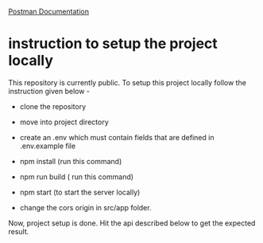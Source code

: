 [Postman Documentation](https://documenter.getpostman.com/view/23489586/2sB34miJdb)

# instruction to setup the project locally

This repository is currently public. To setup this project locally follow the instruction given below -

- clone the repository

- move into project directory

- create an .env which must contain fields that are defined in .env.example file

- npm install (run this command)

- npm run build ( run this command)

- npm start (to start the server locally)

- change the cors origin in src/app folder.

Now, project setup is done. Hit the api described below to get the expected result.
